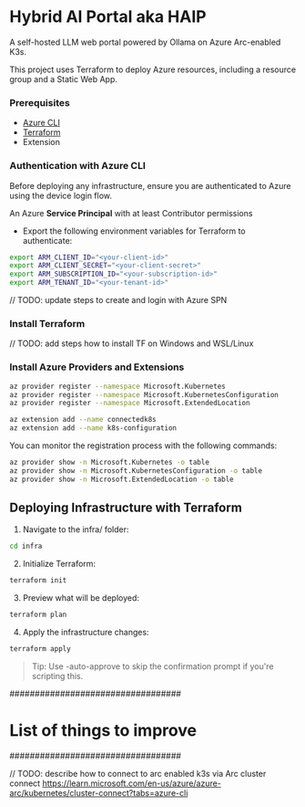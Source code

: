 # Hybrid AI Portal aka HAIP

A self-hosted LLM web portal powered by Ollama on Azure Arc-enabled K3s.

This project uses Terraform to deploy Azure resources, including a resource group and a Static Web App.

### Prerequisites

- [Azure CLI](https://learn.microsoft.com/en-us/cli/azure/install-azure-cli)
- [Terraform](https://developer.hashicorp.com/terraform/downloads)
- Extension

### Authentication with Azure CLI

Before deploying any infrastructure, ensure you are authenticated to Azure using the device login flow.

An Azure **Service Principal** with at least Contributor permissions
- Export the following environment variables for Terraform to authenticate:

```bash
export ARM_CLIENT_ID="<your-client-id>"
export ARM_CLIENT_SECRET="<your-client-secret>"
export ARM_SUBSCRIPTION_ID="<your-subscription-id>"
export ARM_TENANT_ID="<your-tenant-id>"
```
// TODO: update steps to create and login with Azure SPN

<!-- 1. Open a terminal and run:

```sh
az login --use-device-code
```

2. You’ll be given a code and a URL. Open the URL in your browser and enter the code to sign in.

3. After successful login, confirm the account and tenant:

```sh
az account show
``` -->

### Install Terraform
// TODO: add steps how to install TF on Windows and WSL/Linux

### Install Azure Providers and Extensions

```sh
az provider register --namespace Microsoft.Kubernetes
az provider register --namespace Microsoft.KubernetesConfiguration
az provider register --namespace Microsoft.ExtendedLocation

az extension add --name connectedk8s
az extension add --name k8s-configuration
```

You can monitor the registration process with the following commands:

```sh
az provider show -n Microsoft.Kubernetes -o table
az provider show -n Microsoft.KubernetesConfiguration -o table
az provider show -n Microsoft.ExtendedLocation -o table
```



## Deploying Infrastructure with Terraform

1. Navigate to the infra/ folder:

```sh
cd infra
```

2. Initialize Terraform:

```sh
terraform init
```

3. Preview what will be deployed:

```sh
terraform plan
```

4. Apply the infrastructure changes:

```sh
terraform apply
```

> Tip: Use -auto-approve to skip the confirmation prompt if you're scripting this.

##################################
# List of things to improve
##################################

// TODO: describe how to connect to arc enabled k3s via Arc cluster connect https://learn.microsoft.com/en-us/azure/azure-arc/kubernetes/cluster-connect?tabs=azure-cli